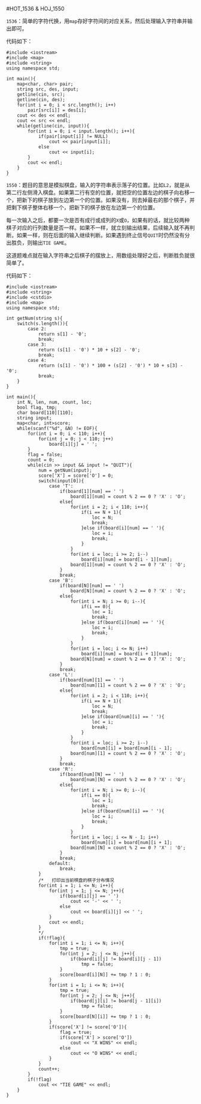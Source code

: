 #HOT_1536 & HOJ_1550  

```1536```：简单的字符代换，用```map```存好字符间的对应关系，然后处理输入字符串并输出即可。  

代码如下：  

	#include <iostream>
	#include <map>
	#include <string>
	using namespace std;
	
	int main(){
    	map<char, char> pair;
    	string src, des, input;
    	getline(cin, src);
    	getline(cin, des);
    	for(int i = 0; i < src.length(); i++)
        	pair[src[i]] = des[i];
    	cout << des << endl;
    	cout << src << endl;
    	while(getline(cin, input)){
        	for(int i = 0; i < input.length(); i++){
            	if(pair[input[i]] != NULL)
                	cout << pair[input[i]];
            	else
                	cout << input[i];
        	}
        	cout << endl;
    	}
	}  
	
```1550```：题目的意思是模拟棋盘，输入的字符串表示落子的位置。比如```L2```，就是从第二行左侧滑入棋盘。如果第二行有空的位置，就把空的位置左边的棋子向右移一个，把新下的棋子放到左边第一个的位置。如果没有，则去掉最右的那个棋子，并把剩下棋子整体右移一个，把新下的棋子放在左边第一个的位置。  

每一次输入之后，都要一次是否有成行或成列的```X```或```O```，如果有的话，就比较两种棋子对应的行列数量是否一样。如果不一样，就立刻输出结果，后续输入就不再判断。如果一样，则在后面的输入继续判断。如果遇到终止信号```QUIT```时仍然没有分出胜负，则输出```TIE GAME```。  

这道题难点就在输入字符串之后棋子的摆放上，用数组处理好之后，判断胜负就很简单了。  

代码如下：  

	#include <iostream>
	#include <string>
	#include <cstdio>
	#include <map>
	using namespace std;
	
	int getNum(string s){
    	switch(s.length()){
        	case 2:
            	return s[1] - '0';
            	break;
        	case 3:
            	return (s[1] - '0') * 10 + s[2] - '0';
            	break;
        	case 4:
            	return (s[1] - '0') * 100 + (s[2] - '0') * 10 + s[3] - '0';
            	break;
    	}
	}
	
	int main(){
    	int N, len, num, count, loc;
    	bool flag, tmp;
    	char board[110][110];
    	string input;
    	map<char, int>score;
    	while(scanf("%d", &N) != EOF){
        	for(int i = 0; i < 110; i++){
            	for(int j = 0; j < 110; j++)
                	board[i][j] = ' ';
        	}
        	flag = false;
        	count = 0;
        	while(cin >> input && input != "QUIT"){
            	num = getNum(input);
            	score['X'] = score['O'] = 0;
            	switch(input[0]){
                	case 'T':
                   	 	if(board[1][num] == ' ')
                        	board[1][num] = count % 2 == 0 ? 'X' : 'O';
                    	else{
                        	for(int i = 2; i < 110; i++){
                            	if(i == N + 1){
                                	loc = N;
                                	break;
                            	}else if(board[i][num] == ' '){
                                	loc = i;
                                	break;
                            	}
                        	}
                        	for(int i = loc; i >= 2; i--)
                           	 	board[i][num] = board[i - 1][num];
                        	board[1][num] = count % 2 == 0 ? 'X' : 'O';
                    	}
                    	break;
                	case 'B':
                    	if(board[N][num] == ' ')
                        	board[N][num] = count % 2 == 0 ? 'X' : 'O';
                    	else{
                        	for(int i = N; i >= 0; i--){
                            	if(i == 0){
                                	loc = 1;
                                	break;
                            	}else if(board[i][num] == ' '){
                                	loc = i;
                                	break;
                            	}
                        	}
                        	for(int i = loc; i <= N; i++)
                            	board[i][num] = board[i + 1][num];
                        	board[N][num] = count % 2 == 0 ? 'X' : 'O';
                    	}
                    	break;
                	case 'L':
                    	if(board[num][1] == ' ')
                        	board[num][1] = count % 2 == 0 ? 'X' : 'O';
                    	else{
                        	for(int i = 2; i < 110; i++){
                            	if(i == N + 1){
                                	loc = N;
                                	break;
                            	}else if(board[num][i] == ' '){
                                	loc = i;
                                	break;
                            	}
                        	}
                        	for(int i = loc; i >= 2; i--)
                            	board[num][i] = board[num][i - 1];
                        	board[num][1] = count % 2 == 0 ? 'X' : 'O';
                    	}
                    	break;
                	case 'R':
                    	if(board[num][N] == ' ')
                        	board[num][N] = count % 2 == 0 ? 'X' : 'O';
                    	else{
                        	for(int i = N; i >= 0; i--){
                            	if(i == 0){
                                	loc = 1;
                                	break;
                            	}else if(board[num][i] == ' '){
                                	loc = i;
                                	break;
                            	}
                        	}
                        	for(int i = loc; i <= N - 1; i++)
                            	board[num][i] = board[num][i + 1];
                        	board[num][N] = count % 2 == 0 ? 'X' : 'O';
                    	}
                    	break;
                	default:
                    	break;
            	}
            	/*   打印出当前棋盘的棋子分布情况
            	for(int i = 1; i <= N; i++){
                	for(int j = 1; j <= N; j++){
                    	if(board[i][j] == ' ')
                        	cout << '-' << ' ';
                    	else
                        	cout << board[i][j] << ' ';
                	}
                	cout << endl;
            	}
            	*/
            	if(!flag){
                	for(int i = 1; i <= N; i++){
                    	tmp = true;
                    	for(int j = 2; j <= N; j++){
                        	if(board[i][j] != board[i][j - 1])
                            	tmp = false;
                    	}
                    	score[board[i][N]] += tmp ? 1 : 0;
                	}
                	for(int i = 1; i <= N; i++){
                    	tmp = true;
                    	for(int j = 2; j <= N; j++){
                        	if(board[j][i] != board[j - 1][i])
                            	tmp = false;
                    	}
                    	score[board[N][i]] += tmp ? 1 : 0;
                	}
                	if(score['X'] != score['O']){
                    	flag = true;
                    	if(score['X'] > score['O'])
                        	cout << "X WINS" << endl;
                    	else
                        	cout << "O WINS" << endl;
                	}
            	}
            	count++;
        	}
        	if(!flag)
            	cout << "TIE GAME" << endl;
    	}
	}

